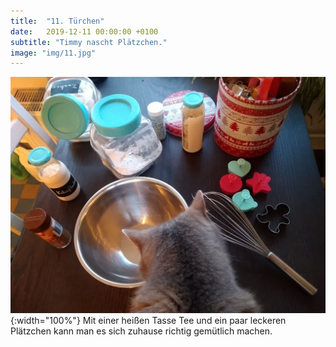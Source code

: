 ```yaml
---
title:  "11. Türchen"
date:   2019-12-11 00:00:00 +0100
subtitle: "Timmy nascht Plätzchen."
image: "img/11.jpg"
---
```


![Timmy](../img/11.jpg){:width="100%"}
Mit einer heißen Tasse Tee und ein paar leckeren Plätzchen kann man es sich zuhause richtig gemütlich machen.